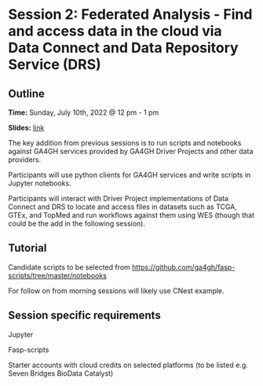 # Session 2: Federated Analysis - Find and access data in the cloud via Data Connect and Data Repository Service (DRS)

## Outline

**Time:** Sunday, July 10th, 2022 @ 12 pm - 1 pm

**Slides:** [link](https://docs.google.com/presentation/d/1zuw_KVO_TQy91ODBWYmObkc_FTkAK7iy-SETjTY5TkQ)

<!--Suggestion that this session would be #4 in the running order.-->

The key addition from previous sessions is to run scripts and notebooks against GA4GH services provided by GA4GH Driver Projects and other data providers.

Participants will use python clients for GA4GH services and write scripts in Jupyter notebooks.

Participants will interact with Driver Project implementations of Data Connect and DRS to locate and access files in datasets such as TCGA, GTEx, and TopMed and run workflows against them using WES (though that could be the add in the following session).

## Tutorial

Candidate scripts to be selected from https://github.com/ga4gh/fasp-scripts/tree/master/notebooks

For follow on from morning sessions will likely use CNest example.

## Session specific requirements

Jupyter

Fasp-scripts

Starter accounts with cloud credits on selected platforms (to be listed e.g. Seven Bridges BioData Catalyst)

